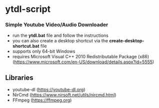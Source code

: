 # ytdl-script
### Simple Youtube Video/Audio Downloader
- run the **ytdl.bat** file and follow the instructions
- you can also create a desktop shortcut via the **create-desktop-shortcut.bat** file
- supports only 64-bit Windows
- requires Microsoft Visual C++ 2010 Redistributable Package (x86) (https://www.microsoft.com/en-US/download/details.aspx?id=5555)

## Libraries
- youtube-dl (https://youtube-dl.org)
- NirCmd (https://www.nirsoft.net/utils/nircmd.html)
- FFmpeg (https://ffmpeg.org)
